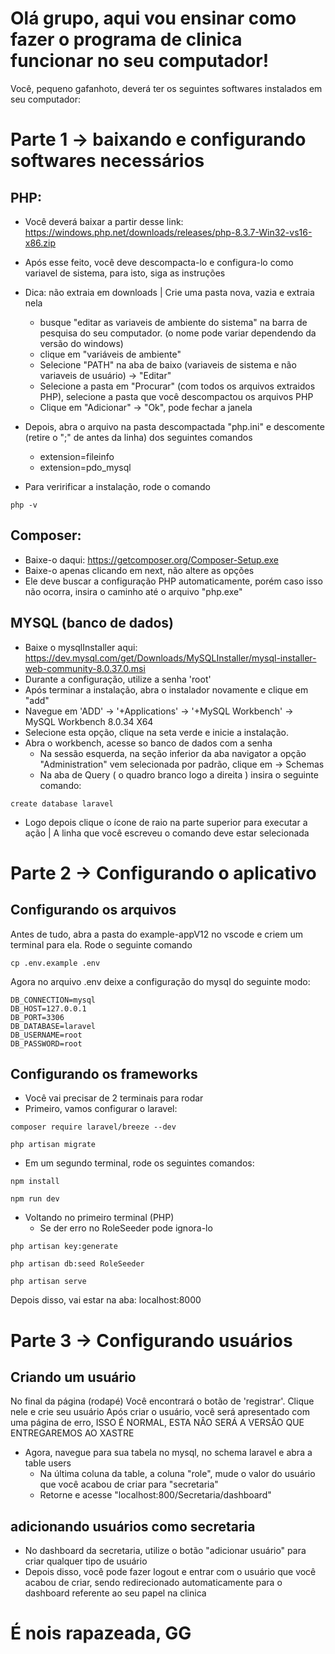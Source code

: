# Olá grupo, aqui vou ensinar como fazer o programa de clinica funcionar no seu computador!


Você, pequeno gafanhoto, deverá ter os seguintes softwares instalados em seu computador:
# Parte 1 -> baixando e configurando softwares necessários
## PHP: 
- Você deverá baixar a partir desse link: https://windows.php.net/downloads/releases/php-8.3.7-Win32-vs16-x86.zip
- Após esse feito, você deve descompacta-lo e configura-lo como variavel de sistema, para isto, siga as instruções
- Dica: não extraia em downloads | Crie uma pasta nova, vazia e extraia nela
  - busque "editar as variaveis de ambiente do sistema" na barra de pesquisa do seu computador. (o nome pode variar dependendo da versão do windows)
  - clique em "variáveis de ambiente"
  - Selecione "PATH" na aba de baixo (variaveis de sistema e não variaveis de usuário)  -> "Editar"
  - Selecione a pasta em "Procurar" (com todos os arquivos extraidos PHP), selecione a pasta que você descompactou os arquivos PHP
  - Clique em "Adicionar" -> "Ok", pode fechar a janela
 
- Depois, abra o arquivo na pasta descompactada "php.ini" e descomente (retire o ";" de antes da linha) dos seguintes comandos
  - extension=fileinfo
  - extension=pdo_mysql
- Para veririficar a instalação, rode o comando
```
php -v
```

## Composer:
- Baixe-o daqui: https://getcomposer.org/Composer-Setup.exe
- Baixe-o apenas clicando em next, não altere as opções
- Ele deve buscar a configuração PHP automaticamente, porém caso isso não ocorra, insira o caminho até o arquivo "php.exe"

## MYSQL (banco de dados)
- Baixe o mysqlInstaller aqui: https://dev.mysql.com/get/Downloads/MySQLInstaller/mysql-installer-web-community-8.0.37.0.msi
- Durante a configuração, utilize a senha 'root'
- Após terminar a instalação, abra o instalador novamente e clique em "add"
- Navegue em 'ADD' -> '+Applications' -> '+MySQL Workbench' -> MySQL Workbench 8.0.34 X64
- Selecione esta opção, clique na seta verde e inicie a instalação.
- Abra o workbench, acesse so banco de dados com a senha
  - Na sessão esquerda, na seção inferior da aba navigator a opção "Administration" vem selecionada por padrão, clique em -> Schemas
  - Na aba de Query ( o quadro branco logo a direita ) insira o seguinte comando:
```
create database laravel
```
  - Logo depois clique o ícone de raio na parte superior para executar a ação | A linha que você escreveu o comando deve estar selecionada

# Parte 2 -> Configurando o aplicativo
## Configurando os arquivos
Antes de tudo, abra a pasta do example-appV12 no vscode e criem um terminal para ela. Rode o seguinte comando
```
cp .env.example .env
```
Agora no arquivo .env deixe a configuração do mysql do seguinte modo:

```
DB_CONNECTION=mysql
DB_HOST=127.0.0.1
DB_PORT=3306
DB_DATABASE=laravel
DB_USERNAME=root
DB_PASSWORD=root
```

## Configurando os frameworks

- Você vai precisar de 2 terminais para rodar
- Primeiro, vamos configurar o laravel:
```
composer require laravel/breeze --dev

php artisan migrate
```
- Em um segundo terminal, rode os seguintes comandos:
```
npm install

npm run dev
```
- Voltando no primeiro terminal (PHP)
  - Se der erro no RoleSeeder pode ignora-lo
```
php artisan key:generate

php artisan db:seed RoleSeeder

php artisan serve
```

Depois disso, vai estar na aba: localhost:8000

# Parte 3 -> Configurando usuários
## Criando um usuário

No final da página (rodapé) Você encontrará o botão de 'registrar'. Clique nele e crie seu usuário
Após criar o usuário, você será apresentado com uma página de erro, ISSO É NORMAL, ESTA NÂO SERÁ A VERSÂO QUE ENTREGAREMOS AO XASTRE
- Agora, navegue para sua tabela no mysql, no schema laravel e abra a table users
  - Na última coluna da table, a coluna "role", mude o valor do usuário que você acabou de criar para "secretaria"
  - Retorne e acesse "localhost:800/Secretaria/dashboard"

 ## adicionando usuários como secretaria
 - No dashboard da secretaria, utilize o botão "adicionar usuário" para criar qualquer tipo de usuário
 - Depois disso, você pode fazer logout e entrar com o usuário que você acabou de criar, sendo redirecionado automaticamente para o dashboard referente ao seu papel na clinica

# É nois rapazeada, GG
